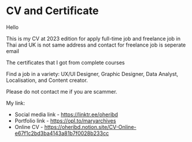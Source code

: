 # CV and Certificate
Hello

This is my CV at 2023 edition for apply full-time job and freelance job
in Thai and UK is not same address and contact
for freelance job is seperate email

The certificates that I got from complete courses

Find a job in a variety: UX/UI Designer, Graphic Designer, Data Analyst, Localisation, and Content creator.

Please do not contact me if you are scammer.

My link:
- Social media link -
https://linktr.ee/oheribd
- Portfolio link -
https://opl.to/maryarchives
- Online CV -
https://oheribd.notion.site/CV-Online-e67f1c2bd3ba4143a81b7f0028b233cc
